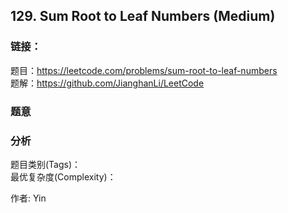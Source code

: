 ## 129. Sum Root to Leaf Numbers (Medium)

### **链接**：
题目：https://leetcode.com/problems/sum-root-to-leaf-numbers  
题解：https://github.com/JianghanLi/LeetCode

### **题意**



### **分析**  
题目类别(Tags)：  
最优复杂度(Complexity)：  



作者: Yin
